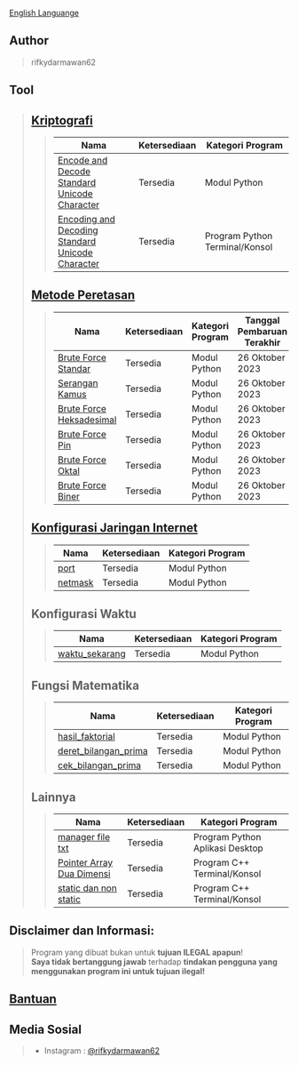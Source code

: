 [English Languange](https://github.com/rifkydarmawan62/program_publik/blob/Publik/README.md)

## Author
> rifkydarmawan62

## Tool
> ## [Kriptografi](https://github.com/rifkydarmawan62/program_publik/tree/Publik/Modul/kriptografi)
>> | Nama | Ketersediaan | Kategori Program |
>> | --- | --- | --- |
>> | [Encode and Decode Standard Unicode Character](https://github.com/rifkydarmawan62/program_publik/blob/Publik/Modul/kriptografi/unicode_standar.py) | Tersedia | Modul Python |
>> | [Encoding and Decoding Standard Unicode Character](https://github.com/rifkydarmawan62/program_publik/blob/Publik/Modul/kriptografi/__main__.py) | Tersedia | Program Python Terminal/Konsol |
> ## [Metode Peretasan](https://github.com/rifkydarmawan62/program_publik/tree/Publik/Modul/metode_peretasan)
>> | Nama | Ketersediaan | Kategori Program | Tanggal Pembaruan Terakhir |
>> | --- | --- | --- | --- |
>> | [Brute Force Standar](https://github.com/rifkydarmawan62/program_publik/blob/Publik/Modul/metode_peretasan/__init__.py) | Tersedia | Modul Python | 26 Oktober 2023 |
>> | [Serangan Kamus](https://github.com/rifkydarmawan62/program_publik/blob/Publik/Modul/metode_peretasan/__init__.py) | Tersedia | Modul Python | 26 Oktober 2023 |
>> | [Brute Force Heksadesimal](https://github.com/rifkydarmawan62/program_publik/blob/Publik/Modul/metode_peretasan/__init__.py) | Tersedia | Modul Python | 26 Oktober 2023 |
>> | [Brute Force Pin](https://github.com/rifkydarmawan62/program_publik/blob/Publik/Modul/metode_peretasan/__init__.py) | Tersedia | Modul Python | 26 Oktober 2023 |
>> | [Brute Force Oktal](https://github.com/rifkydarmawan62/program_publik/blob/Publik/Modul/metode_peretasan/__init__.py) | Tersedia | Modul Python | 26 Oktober 2023 |
>> | [Brute Force Biner](https://github.com/rifkydarmawan62/program_publik/blob/Publik/Modul/metode_peretasan/__init__.py) | Tersedia | Modul Python | 26 Oktober 2023 |
> ## [Konfigurasi Jaringan Internet](https://github.com/rifkydarmawan62/program_publik/tree/Publik/Modul/jaringan_internet)
>> | Nama | Ketersediaan| Kategori Program |
>> | --- | --- | --- |
>> | [port](https://github.com/rifkydarmawan62/program_publik/tree/Publik/Modul/jaringan_internet/port) | Tersedia | Modul Python |
>> | [netmask](https://github.com/rifkydarmawan62/program_publik/tree/Publik/Modul/jaringan_internet/netmask) | Tersedia | Modul Python |
> ## Konfigurasi Waktu
>> | Nama | Ketersediaan | Kategori Program |
>> | --- | --- | --- |
>> | [waktu_sekarang](https://github.com/rifkydarmawan62/program_publik/blob/Publik/Modul/waktu_sekarang/__init__.py) | Tersedia | Modul Python |
> ## Fungsi Matematika
>> | Nama | Ketersediaan | Kategori Program |
>> | --- | --- | --- |
>> | [hasil_faktorial](https://github.com/rifkydarmawan62/program_publik/blob/Publik/Modul/matematika/__init__.py) | Tersedia | Modul Python |
>> | [deret_bilangan_prima](https://github.com/rifkydarmawan62/program_publik/blob/Publik/Modul/matematika/__init__.py) | Tersedia | Modul Python |
>> | [cek_bilangan_prima](https://github.com/rifkydarmawan62/program_publik/blob/Publik/Modul/matematika/__init__.py) | Tersedia | Modul Python |
> ## Lainnya
>> | Nama | Ketersediaan | Kategori Program |
>> | --- | --- | --- |
>> | [manager file txt](https://github.com/rifkydarmawan62/program_publik/tree/Publik/Manager%20File%20txt) | Tersedia | Program Python Aplikasi Desktop |
>> | [Pointer Array Dua Dimensi](https://github.com/rifkydarmawan62/program_publik/blob/Publik/C++/Dasar-Dasar/Pointer%20Array.cpp) | Tersedia | Program C++ Terminal/Konsol |
>> | [static dan non static](https://github.com/rifkydarmawan62/program_publik/blob/Publik/C%2B%2B/Dasar-Dasar/static%20dan%20non%20static.cpp) | Tersedia | Program C++ Terminal/Konsol |
## Disclaimer dan Informasi:
> Program yang dibuat bukan untuk **tujuan ILEGAL apapun**!  
> **Saya tidak bertanggung jawab** terhadap **tindakan pengguna yang menggunakan program ini untuk tujuan ilegal!**  
## [Bantuan](https://github.com/rifkydarmawan62/program_publik/blob/Publik/Modul/README.md)
## Media Sosial
> - Instagram : [@rifkydarmawan62](https://www.instagram.com/rifkydarmawan62/)
